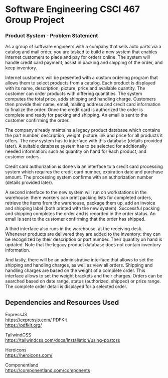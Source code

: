 # Software Engineering CSCI 467 Group Project
### Product System - Problem Statement

As a group of software engineers with a company that sells auto parts via a catalog and mail order, you are tasked to build a new system that enables Internet customers to place and pay for orders online. The system will handle credit card payment, assist in packing and shipping of the order, and keep inventory.

Internet customers will be presented with a custom ordering program that allows them to select products from a catalog. Each product is displayed with its name, description, picture, price and available quantity. The customer can order products with differing quantities. The system computes the total price, adds shipping and handling charge. Customers then provide their name, email, mailing address and credit card information to finalize the order. Once the credit card is authorized the order is complete and ready for packing and shipping. An email is sent to the customer confirming the order.

The company already maintains a legacy product database which contains the part number, description, weight, picture link and price for all products it offers. The new system has to interface with this database (details provided later). A suitable database system has to be selected for additionally needed information: such as quantity on hand for each product, and customer orders.

Credit card authorization is done via an interface to a credit card processing system which requires the credit card number, expiration date and purchase amount. The processing system confirms with an authorization number (details provided later).

A second interface to the new system will run on workstations in the warehouse: there workers can print packing lists for completed orders, retrieve the items from the warehouse, package them up, add an invoice and shipping label (both printed with the new system). Successful packing and shipping completes the order and is recorded in the order status. An email is sent to the customer confirming that the order has shipped.

A third interface also runs in the warehouse, at the receiving desk. Whenever products are delivered they are added to the inventory: they can be recognized by their description or part number. Their quantity on hand is updated. Note that the legacy product database does not contain inventory information.

And lastly, there will be an administrative interface that allows to set the shipping and handling charges, as well as view all orders. Shipping and handling charges are based on the weight of a complete order. This interface allows to set the weight brackets and their charges. Orders can be searched based on date range, status (authorized, shipped) or prize range. The complete order detail is displayed for a selected order.
## Dependencies and Resources Used
ExpressJS \
    https://expressjs.com/
PDFKit \
    https://pdfkit.org/

TailwindCSS \
    https://tailwindcss.com/docs/installation/using-postcss

Heroicons \
    https://heroicons.com/

Componentland \
    https://componentland.com/components


